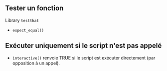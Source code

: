 ## Tester un fonction 
Library `testthat`

* `expect_equal()`

## Exécuter uniquement si le script n'est pas appelé

* `interactive()` renvoie TRUE si le script est exécuter directement (par opposition à un appel).
